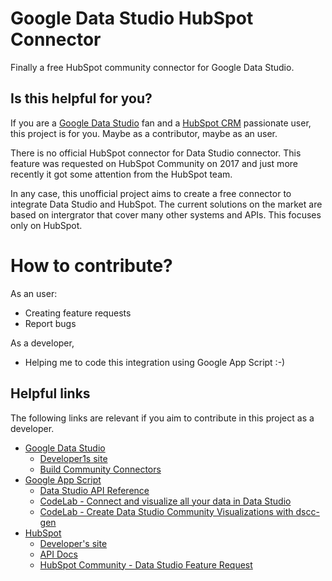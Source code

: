 # Google Data Studio HubSpot Connector
Finally a free HubSpot community connector for Google Data Studio.

## Is this helpful for you?
If you are a [Google Data Studio](https://datastudio.google.com) fan and a [HubSpot CRM](https://hubspot.com) passionate user, this project is for you. Maybe as a contributor, maybe as an user. 

There is no official HubSpot connector for Data Studio connector. This feature was requested on HubSpot Community on 2017 and just more recently it got some attention from the HubSpot team. 

In any case, this unofficial project aims to create a free connector to integrate Data Studio and HubSpot. The current solutions on the market are based on intergrator that cover many other systems and APIs. This focuses only on HubSpot.

# How to contribute?

As an user:
- Creating feature requests
- Report bugs

As a developer,
- Helping me to code this integration using Google App Script :-)

## Helpful links

The following links are relevant if you aim to contribute in this project as a developer.

* [Google Data Studio](https://datastudio.google.com/)
   - [Developer1s site](https://developers.google.com/datastudio)
   - [Build Community Connectors](https://developers.google.com/datastudio/connector) 
* [Google App Script](https://script.google.com/)
   - [Data Studio API Reference](https://developers.google.com/apps-script/reference/data-studio/data-studio-app)
   - [CodeLab - Connect and visualize all your data in Data Studio](https://codelabs.developers.google.com/codelabs/community-connectors/#0)
   - [CodeLab - Create Data Studio Community Visualizations with dscc-gen](https://codelabs.developers.google.com/codelabs/community-visualization-dscc-gen)
* [HubSpot](https://hubspot.com/)
   - [Developer's site](https://developers.hubspot.com/)
   - [API Docs](https://developers.hubspot.com/docs/api/overview)
   - [HubSpot Community - Data Studio Feature Request](https://community.hubspot.com/t5/HubSpot-Ideas/Create-a-connector-for-Google-DataStudio/idi-p/33388)